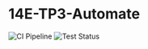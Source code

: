 # 14E-TP3-Automate

![CI Pipeline](https://github.com/Abdel0003/14E-TP3-Automate/actions/workflows/ci.yml/badge.svg)
![Test Status](https://github.com/Abdel0003/14E-TP3-Automate/workflows/Run%20Tests/badge.svg)

